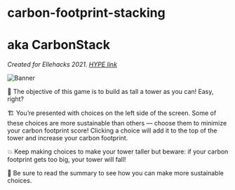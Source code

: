 # carbon-footprint-stacking
# aka CarbonStack

_Created for Ellehacks 2021. [HYPE link](https://ellehacks.hypeinnovation.com/servlet/hype/IMT?documentTableId=9007205813284879242&userAction=Browse&templateName=&documentId=5250193d5b7cc07f148122880659323c)_

![Banner](/images/banner.jpg)

🗼 The objective of this game is to build as tall a tower as you can! Easy, right?

🏗 You’re presented with choices on the left side of the screen. Some of these choices are more sustainable than others — choose them to minimize your carbon footprint score! Clicking a choice will add it to the top of the tower and increase your carbon footprint.

💥 Keep making choices to make your tower taller but beware: if your carbon footprint gets too big, your tower will fall!

🌱 Be sure to read the summary to see how you can make more sustainable choices.
